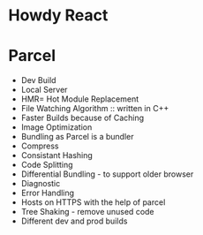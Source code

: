 # Howdy React

# Parcel

- Dev Build
- Local Server
- HMR= Hot Module Replacement
- File Watching Algorithm :: written in C++
- Faster Builds because of Caching
- Image Optimization
- Bundling as Parcel is a bundler
- Compress
- Consistant Hashing
- Code Splitting
- Differential Bundling - to support older browser
- Diagnostic
- Error Handling
- Hosts on HTTPS with the help of parcel
- Tree Shaking - remove unused code
- Different dev and prod builds
